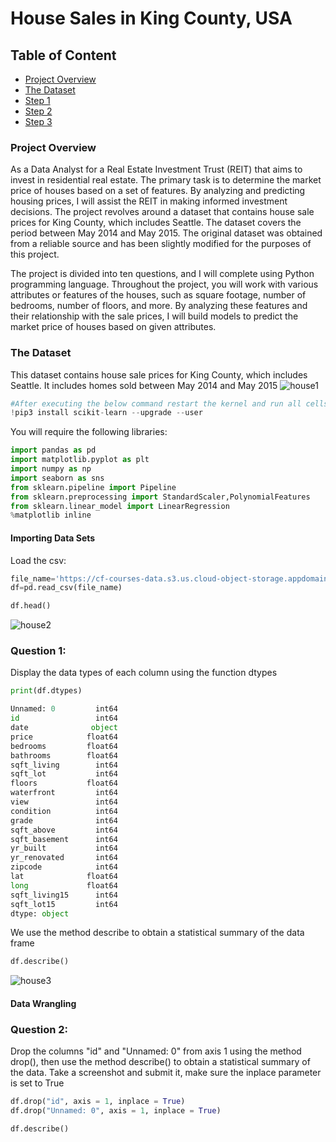 # House Sales in King County, USA

## Table of Content
- [Project Overview](#project-overview)
- [The Dataset](#prerequisites)
- [Step 1](#step-1)
- [Step 2](#step-2)
- [Step 3](#step-3)

### Project Overview
As a Data Analyst for a Real Estate Investment Trust (REIT) that aims to invest in residential real estate. The primary task is to determine the market price of houses based on a set of features. By analyzing and predicting housing prices, I will assist the REIT in making informed investment decisions. The project revolves around a dataset that contains house sale prices for King County, which includes Seattle. The dataset covers the period between May 2014 and May 2015. The original dataset was obtained from a reliable source and has been slightly modified for the purposes of this project.

The project is divided into ten questions, and I will complete using Python programming language. Throughout the project, you will work with various attributes or features of the houses, such as square footage, number of bedrooms, number of floors, and more. By analyzing these features and their relationship with the sale prices, I will build models to predict the market price of houses based on given attributes.

### The Dataset
This dataset contains house sale prices for King County, which includes Seattle. It includes homes sold between May 2014 and May 2015
![house1](https://github.com/user-attachments/assets/4a06a3ca-d5ca-4999-8098-9e61d2e7eb41)

```python
#After executing the below command restart the kernel and run all cells.
!pip3 install scikit-learn --upgrade --user

```
You will require the following libraries:

```python
import pandas as pd
import matplotlib.pyplot as plt
import numpy as np
import seaborn as sns
from sklearn.pipeline import Pipeline
from sklearn.preprocessing import StandardScaler,PolynomialFeatures
from sklearn.linear_model import LinearRegression
%matplotlib inline

```
#### Importing Data Sets
Load the csv:

```python
file_name='https://cf-courses-data.s3.us.cloud-object-storage.appdomain.cloud/IBMDeveloperSkillsNetwork-DA0101EN-SkillsNetwork/labs/FinalModule_Coursera/data/kc_house_data_NaN.csv'
df=pd.read_csv(file_name)

```
```python
df.head()

```
![house2](https://github.com/user-attachments/assets/7e759596-1531-408c-b6a7-e0aafea0c35d)

### Question 1: 
Display the data types of each column using the function dtypes

```python
print(df.dtypes)

```

```python
Unnamed: 0         int64
id                 int64
date              object
price            float64
bedrooms         float64
bathrooms        float64
sqft_living        int64
sqft_lot           int64
floors           float64
waterfront         int64
view               int64
condition          int64
grade              int64
sqft_above         int64
sqft_basement      int64
yr_built           int64
yr_renovated       int64
zipcode            int64
lat              float64
long             float64
sqft_living15      int64
sqft_lot15         int64
dtype: object

```

We use the method describe to obtain a statistical summary of the data frame

```python
df.describe()

```
![house3](https://github.com/user-attachments/assets/00430e6b-1802-4200-bd41-d60eeaa68e90)

#### Data Wrangling
### Question 2:
Drop the columns "id" and "Unnamed: 0" from axis 1 using the method drop(), then use the method describe() to obtain a statistical summary of the data. Take a screenshot and submit it, make sure the inplace parameter is set to True

```python
df.drop("id", axis = 1, inplace = True)
df.drop("Unnamed: 0", axis = 1, inplace = True)

df.describe()

```
